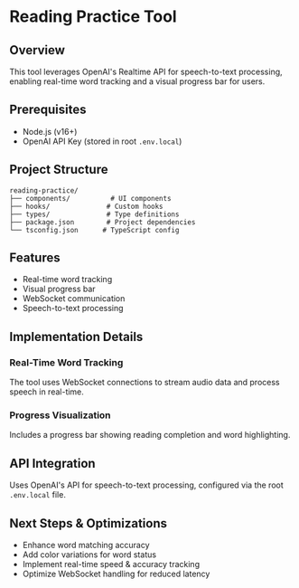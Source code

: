 # Reading Practice Tool

## Overview
This tool leverages OpenAI's Realtime API for speech-to-text processing, enabling real-time word tracking and a visual progress bar for users.

## Prerequisites
- Node.js (v16+)
- OpenAI API Key (stored in root `.env.local`)

## Project Structure
```
reading-practice/
├── components/          # UI components
├── hooks/              # Custom hooks
├── types/              # Type definitions
├── package.json        # Project dependencies
└── tsconfig.json      # TypeScript config
```

## Features
- Real-time word tracking
- Visual progress bar
- WebSocket communication
- Speech-to-text processing

## Implementation Details

### Real-Time Word Tracking
The tool uses WebSocket connections to stream audio data and process speech in real-time.

### Progress Visualization
Includes a progress bar showing reading completion and word highlighting.

## API Integration
Uses OpenAI's API for speech-to-text processing, configured via the root `.env.local` file.

## Next Steps & Optimizations
- Enhance word matching accuracy
- Add color variations for word status
- Implement real-time speed & accuracy tracking
- Optimize WebSocket handling for reduced latency 